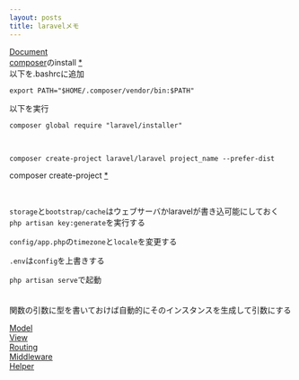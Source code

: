 ```yaml
---
layout: posts
title: laravelメモ 
---
```

[Document](https://laravel.com/docs/5.2)  
[composer](https://getcomposer.org/download/)のinstall [*](https://www.digitalocean.com/community/tutorials/how-to-install-and-use-composer-on-ubuntu-14-04)  
以下を.bashrcに追加   

```
export PATH="$HOME/.composer/vendor/bin:$PATH"
```

以下を実行  

```
composer global require "laravel/installer"
```
<br>

```
composer create-project laravel/laravel project_name --prefer-dist
```
composer create-project [*](https://getcomposer.org/doc/03-cli.md#create-project)  

<br>

`storage`と`bootstrap/cache`はウェブサーバかlaravelが書き込可能にしておく  
`php artisan key:generate`を実行する  

`config/app.php`の`timezone`と`locale`を変更する  

`.env`は`config`を上書きする  

`php artisan serve`で起動  
<br>
<br>
関数の引数に型を書いておけば自動的にそのインスタンスを生成して引数にする  

[Model](/2016/05/06/laravel-model.html)  
[View](/2016/05/06/laravel-view.html)   
[Routing](/2016/05/06/laravel-routing.html)   
[Middleware](/2016/05/09/laravel-middleware.html)   
[Helper](https://laravel.com/docs/5.2/helpers)  
